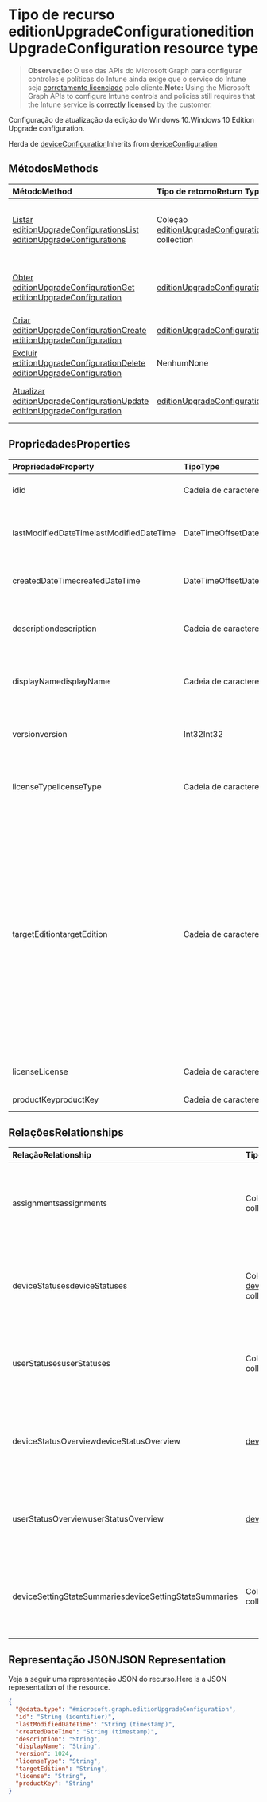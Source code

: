 # <a name="editionupgradeconfiguration-resource-type"></a><span data-ttu-id="a435d-101">Tipo de recurso editionUpgradeConfiguration</span><span class="sxs-lookup"><span data-stu-id="a435d-101">editionUpgradeConfiguration resource type</span></span>

> <span data-ttu-id="a435d-102">**Observação:** O uso das APIs do Microsoft Graph para configurar controles e políticas do Intune ainda exige que o serviço do Intune seja [corretamente licenciado](https://go.microsoft.com/fwlink/?linkid=839381) pelo cliente.</span><span class="sxs-lookup"><span data-stu-id="a435d-102">**Note:** Using the Microsoft Graph APIs to configure Intune controls and policies still requires that the Intune service is [correctly licensed](https://go.microsoft.com/fwlink/?linkid=839381) by the customer.</span></span>

<span data-ttu-id="a435d-103">Configuração de atualização da edição do Windows 10.</span><span class="sxs-lookup"><span data-stu-id="a435d-103">Windows 10 Edition Upgrade configuration.</span></span>

<span data-ttu-id="a435d-104">Herda de [deviceConfiguration](../resources/intune_deviceconfig_deviceconfiguration.md)</span><span class="sxs-lookup"><span data-stu-id="a435d-104">Inherits from [deviceConfiguration](../resources/intune_deviceconfig_deviceconfiguration.md)</span></span>

## <a name="methods"></a><span data-ttu-id="a435d-105">Métodos</span><span class="sxs-lookup"><span data-stu-id="a435d-105">Methods</span></span>
|<span data-ttu-id="a435d-106">Método</span><span class="sxs-lookup"><span data-stu-id="a435d-106">Method</span></span>|<span data-ttu-id="a435d-107">Tipo de retorno</span><span class="sxs-lookup"><span data-stu-id="a435d-107">Return Type</span></span>|<span data-ttu-id="a435d-108">Descrição</span><span class="sxs-lookup"><span data-stu-id="a435d-108">Description</span></span>|
|:---|:---|:---|
|[<span data-ttu-id="a435d-109">Listar editionUpgradeConfigurations</span><span class="sxs-lookup"><span data-stu-id="a435d-109">List editionUpgradeConfigurations</span></span>](../api/intune_deviceconfig_editionupgradeconfiguration_list.md)|<span data-ttu-id="a435d-110">Coleção [editionUpgradeConfiguration](../resources/intune_deviceconfig_editionupgradeconfiguration.md)</span><span class="sxs-lookup"><span data-stu-id="a435d-110">[editionUpgradeConfiguration](../resources/intune_deviceconfig_editionupgradeconfiguration.md) collection</span></span>|<span data-ttu-id="a435d-111">Lista propriedades e relações dos objetos [editionUpgradeConfiguration](../resources/intune_deviceconfig_editionupgradeconfiguration.md).</span><span class="sxs-lookup"><span data-stu-id="a435d-111">List properties and relationships of the [editionUpgradeConfiguration](../resources/intune_deviceconfig_editionupgradeconfiguration.md) objects.</span></span>|
|[<span data-ttu-id="a435d-112">Obter editionUpgradeConfiguration</span><span class="sxs-lookup"><span data-stu-id="a435d-112">Get editionUpgradeConfiguration</span></span>](../api/intune_deviceconfig_editionupgradeconfiguration_get.md)|[<span data-ttu-id="a435d-113">editionUpgradeConfiguration</span><span class="sxs-lookup"><span data-stu-id="a435d-113">editionUpgradeConfiguration</span></span>](../resources/intune_deviceconfig_editionupgradeconfiguration.md)|<span data-ttu-id="a435d-114">Propriedades de leitura e relações do objeto [editionUpgradeConfiguration](../resources/intune_deviceconfig_editionupgradeconfiguration.md).</span><span class="sxs-lookup"><span data-stu-id="a435d-114">Read properties and relationships of [plannerTaskDetails](../resources/intune_deviceconfig_editionupgradeconfiguration.md) object.</span></span>|
|[<span data-ttu-id="a435d-115">Criar editionUpgradeConfiguration</span><span class="sxs-lookup"><span data-stu-id="a435d-115">Create editionUpgradeConfiguration</span></span>](../api/intune_deviceconfig_editionupgradeconfiguration_create.md)|[<span data-ttu-id="a435d-116">editionUpgradeConfiguration</span><span class="sxs-lookup"><span data-stu-id="a435d-116">editionUpgradeConfiguration</span></span>](../resources/intune_deviceconfig_editionupgradeconfiguration.md)|<span data-ttu-id="a435d-117">Cria um novo objeto [editionUpgradeConfiguration](../resources/intune_deviceconfig_editionupgradeconfiguration.md).</span><span class="sxs-lookup"><span data-stu-id="a435d-117">Create a new [plannerBucket](../resources/intune_deviceconfig_editionupgradeconfiguration.md) object.</span></span>|
|[<span data-ttu-id="a435d-118">Excluir editionUpgradeConfiguration</span><span class="sxs-lookup"><span data-stu-id="a435d-118">Delete editionUpgradeConfiguration</span></span>](../api/intune_deviceconfig_editionupgradeconfiguration_delete.md)|<span data-ttu-id="a435d-119">Nenhum</span><span class="sxs-lookup"><span data-stu-id="a435d-119">None</span></span>|<span data-ttu-id="a435d-120">Exclui um [editionUpgradeConfiguration](../resources/intune_deviceconfig_editionupgradeconfiguration.md).</span><span class="sxs-lookup"><span data-stu-id="a435d-120">Deletes a [editionUpgradeConfiguration](../resources/intune_deviceconfig_editionupgradeconfiguration.md).</span></span>|
|[<span data-ttu-id="a435d-121">Atualizar editionUpgradeConfiguration</span><span class="sxs-lookup"><span data-stu-id="a435d-121">Update editionUpgradeConfiguration</span></span>](../api/intune_deviceconfig_editionupgradeconfiguration_update.md)|[<span data-ttu-id="a435d-122">editionUpgradeConfiguration</span><span class="sxs-lookup"><span data-stu-id="a435d-122">editionUpgradeConfiguration</span></span>](../resources/intune_deviceconfig_editionupgradeconfiguration.md)|<span data-ttu-id="a435d-123">Atualiza as propriedades de um objeto [editionUpgradeConfiguration](../resources/intune_deviceconfig_editionupgradeconfiguration.md).</span><span class="sxs-lookup"><span data-stu-id="a435d-123">Update the properties of a [calendar](../resources/intune_deviceconfig_editionupgradeconfiguration.md) object.</span></span>|

## <a name="properties"></a><span data-ttu-id="a435d-124">Propriedades</span><span class="sxs-lookup"><span data-stu-id="a435d-124">Properties</span></span>
|<span data-ttu-id="a435d-125">Propriedade</span><span class="sxs-lookup"><span data-stu-id="a435d-125">Property</span></span>|<span data-ttu-id="a435d-126">Tipo</span><span class="sxs-lookup"><span data-stu-id="a435d-126">Type</span></span>|<span data-ttu-id="a435d-127">Descrição</span><span class="sxs-lookup"><span data-stu-id="a435d-127">Description</span></span>|
|:---|:---|:---|
|<span data-ttu-id="a435d-128">id</span><span class="sxs-lookup"><span data-stu-id="a435d-128">id</span></span>|<span data-ttu-id="a435d-129">Cadeia de caracteres</span><span class="sxs-lookup"><span data-stu-id="a435d-129">String</span></span>|<span data-ttu-id="a435d-130">Chave da entidade.</span><span class="sxs-lookup"><span data-stu-id="a435d-130">Key of the setting.</span></span> <span data-ttu-id="a435d-131">Herdado de [deviceConfiguration](../resources/intune_deviceconfig_deviceconfiguration.md)</span><span class="sxs-lookup"><span data-stu-id="a435d-131">Inherited from [deviceConfiguration](../resources/intune_deviceconfig_deviceconfiguration.md)</span></span>|
|<span data-ttu-id="a435d-132">lastModifiedDateTime</span><span class="sxs-lookup"><span data-stu-id="a435d-132">lastModifiedDateTime</span></span>|<span data-ttu-id="a435d-133">DateTimeOffset</span><span class="sxs-lookup"><span data-stu-id="a435d-133">DateTimeOffset</span></span>|<span data-ttu-id="a435d-134">DateTime da última modificação do objeto.</span><span class="sxs-lookup"><span data-stu-id="a435d-134">Indicates the date the object was last modified.</span></span> <span data-ttu-id="a435d-135">Herdado de [deviceConfiguration](../resources/intune_deviceconfig_deviceconfiguration.md)</span><span class="sxs-lookup"><span data-stu-id="a435d-135">Inherited from [deviceConfiguration](../resources/intune_deviceconfig_deviceconfiguration.md)</span></span>|
|<span data-ttu-id="a435d-136">createdDateTime</span><span class="sxs-lookup"><span data-stu-id="a435d-136">createdDateTime</span></span>|<span data-ttu-id="a435d-137">DateTimeOffset</span><span class="sxs-lookup"><span data-stu-id="a435d-137">DateTimeOffset</span></span>|<span data-ttu-id="a435d-138">Data e hora em que o objeto foi criado.</span><span class="sxs-lookup"><span data-stu-id="a435d-138">DateTime the object was created.</span></span> <span data-ttu-id="a435d-139">Herdado de [deviceConfiguration](../resources/intune_deviceconfig_deviceconfiguration.md)</span><span class="sxs-lookup"><span data-stu-id="a435d-139">Inherited from [deviceConfiguration](../resources/intune_deviceconfig_deviceconfiguration.md)</span></span>|
|<span data-ttu-id="a435d-140">description</span><span class="sxs-lookup"><span data-stu-id="a435d-140">description</span></span>|<span data-ttu-id="a435d-141">Cadeia de caracteres</span><span class="sxs-lookup"><span data-stu-id="a435d-141">String</span></span>|<span data-ttu-id="a435d-142">Descrição fornecida pelo administrador da Configuração do dispositivo.</span><span class="sxs-lookup"><span data-stu-id="a435d-142">Admin provided description of the Device Configuration.</span></span> <span data-ttu-id="a435d-143">Herdado de [deviceConfiguration](../resources/intune_deviceconfig_deviceconfiguration.md)</span><span class="sxs-lookup"><span data-stu-id="a435d-143">Inherited from [deviceConfiguration](../resources/intune_deviceconfig_deviceconfiguration.md)</span></span>|
|<span data-ttu-id="a435d-144">displayName</span><span class="sxs-lookup"><span data-stu-id="a435d-144">displayName</span></span>|<span data-ttu-id="a435d-145">Cadeia de caracteres</span><span class="sxs-lookup"><span data-stu-id="a435d-145">String</span></span>|<span data-ttu-id="a435d-146">Nome fornecido pelo administrador da configuração do dispositivo.</span><span class="sxs-lookup"><span data-stu-id="a435d-146">Admin provided name of the device configuration.</span></span> <span data-ttu-id="a435d-147">Herdado de [deviceConfiguration](../resources/intune_deviceconfig_deviceconfiguration.md)</span><span class="sxs-lookup"><span data-stu-id="a435d-147">Inherited from [deviceConfiguration](../resources/intune_deviceconfig_deviceconfiguration.md)</span></span>|
|<span data-ttu-id="a435d-148">version</span><span class="sxs-lookup"><span data-stu-id="a435d-148">version</span></span>|<span data-ttu-id="a435d-149">Int32</span><span class="sxs-lookup"><span data-stu-id="a435d-149">Int32</span></span>|<span data-ttu-id="a435d-150">Versão da configuração do dispositivo.</span><span class="sxs-lookup"><span data-stu-id="a435d-150">Version of the device configuration.</span></span> <span data-ttu-id="a435d-151">Herdado de [deviceConfiguration](../resources/intune_deviceconfig_deviceconfiguration.md)</span><span class="sxs-lookup"><span data-stu-id="a435d-151">Inherited from [deviceConfiguration](../resources/intune_deviceconfig_deviceconfiguration.md)</span></span>|
|<span data-ttu-id="a435d-152">licenseType</span><span class="sxs-lookup"><span data-stu-id="a435d-152">licenseType</span></span>|<span data-ttu-id="a435d-153">Cadeia de caracteres</span><span class="sxs-lookup"><span data-stu-id="a435d-153">String</span></span>|<span data-ttu-id="a435d-154">Tipo de licença de atualização de edição.</span><span class="sxs-lookup"><span data-stu-id="a435d-154">Edition Upgrade License Type.</span></span> <span data-ttu-id="a435d-155">Os valores possíveis são: `productKey`, `licenseFile`.</span><span class="sxs-lookup"><span data-stu-id="a435d-155">Possible values are: `productKey`, `licenseFile`.</span></span>|
|<span data-ttu-id="a435d-156">targetEdition</span><span class="sxs-lookup"><span data-stu-id="a435d-156">targetEdition</span></span>|<span data-ttu-id="a435d-157">Cadeia de caracteres</span><span class="sxs-lookup"><span data-stu-id="a435d-157">String</span></span>|<span data-ttu-id="a435d-158">Edição de destino de atualização de edição.</span><span class="sxs-lookup"><span data-stu-id="a435d-158">Edition Upgrade Target Edition.</span></span> <span data-ttu-id="a435d-159">Os valores possíveis são: `windows10Enterprise`, `windows10EnterpriseN`, `windows10Education`, `windows10EducationN`, `windows10MobileEnterprise`, `windows10HolographicEnterprise`, `windows10Professional`, `windows10ProfessionalN`, `windows10ProfessionalEducation`, `windows10ProfessionalEducationN`, `windows10ProfessionalWorkstation`, `windows10ProfessionalWorkstationN`.</span><span class="sxs-lookup"><span data-stu-id="a435d-159">Possible values are: `windows10Enterprise`, `windows10EnterpriseN`, `windows10Education`, `windows10EducationN`, `windows10MobileEnterprise`, `windows10HolographicEnterprise`, `windows10Professional`, `windows10ProfessionalN`, `windows10ProfessionalEducation`, `windows10ProfessionalEducationN`, `windows10ProfessionalWorkstation`, `windows10ProfessionalWorkstationN`.</span></span>|
|<span data-ttu-id="a435d-160">license</span><span class="sxs-lookup"><span data-stu-id="a435d-160">License</span></span>|<span data-ttu-id="a435d-161">Cadeia de caracteres</span><span class="sxs-lookup"><span data-stu-id="a435d-161">String</span></span>|<span data-ttu-id="a435d-162">Conteúdo do arquivo de licença de atualização de edição.</span><span class="sxs-lookup"><span data-stu-id="a435d-162">Edition Upgrade License File Content.</span></span>|
|<span data-ttu-id="a435d-163">productKey</span><span class="sxs-lookup"><span data-stu-id="a435d-163">productKey</span></span>|<span data-ttu-id="a435d-164">Cadeia de caracteres</span><span class="sxs-lookup"><span data-stu-id="a435d-164">String</span></span>|<span data-ttu-id="a435d-165">Chave de produto de atualização de edição.</span><span class="sxs-lookup"><span data-stu-id="a435d-165">Edition Upgrade Product Key.</span></span>|

## <a name="relationships"></a><span data-ttu-id="a435d-166">Relações</span><span class="sxs-lookup"><span data-stu-id="a435d-166">Relationships</span></span>
|<span data-ttu-id="a435d-167">Relação</span><span class="sxs-lookup"><span data-stu-id="a435d-167">Relationship</span></span>|<span data-ttu-id="a435d-168">Tipo</span><span class="sxs-lookup"><span data-stu-id="a435d-168">Type</span></span>|<span data-ttu-id="a435d-169">Descrição</span><span class="sxs-lookup"><span data-stu-id="a435d-169">Description</span></span>|
|:---|:---|:---|
|<span data-ttu-id="a435d-170">assignments</span><span class="sxs-lookup"><span data-stu-id="a435d-170">assignments</span></span>|<span data-ttu-id="a435d-171">Coleção [deviceConfigurationAssignment](../resources/intune_deviceconfig_deviceconfigurationassignment.md)</span><span class="sxs-lookup"><span data-stu-id="a435d-171">[deviceConfigurationAssignment](../resources/intune_deviceconfig_deviceconfigurationassignment.md) collection</span></span>|<span data-ttu-id="a435d-172">A lista de atribuições para o perfil de configuração do dispositivo.</span><span class="sxs-lookup"><span data-stu-id="a435d-172">The list of assignments for the device configuration profile.</span></span> <span data-ttu-id="a435d-173">Herdado de [deviceConfiguration](../resources/intune_deviceconfig_deviceconfiguration.md)</span><span class="sxs-lookup"><span data-stu-id="a435d-173">Inherited from [deviceConfiguration](../resources/intune_deviceconfig_deviceconfiguration.md)</span></span>|
|<span data-ttu-id="a435d-174">deviceStatuses</span><span class="sxs-lookup"><span data-stu-id="a435d-174">deviceStatuses</span></span>|<span data-ttu-id="a435d-175">Coleção [deviceConfigurationDeviceStatus](../resources/intune_deviceconfig_deviceconfigurationdevicestatus.md)</span><span class="sxs-lookup"><span data-stu-id="a435d-175">[deviceConfigurationDeviceStatus](../resources/intune_deviceconfig_deviceconfigurationdevicestatus.md) collection</span></span>|<span data-ttu-id="a435d-176">Status da instalação da configuração de dispositivo por dispositivo.</span><span class="sxs-lookup"><span data-stu-id="a435d-176">Device configuration installation status by device.</span></span> <span data-ttu-id="a435d-177">Herdado de [deviceConfiguration](../resources/intune_deviceconfig_deviceconfiguration.md)</span><span class="sxs-lookup"><span data-stu-id="a435d-177">Inherited from [deviceConfiguration](../resources/intune_deviceconfig_deviceconfiguration.md)</span></span>|
|<span data-ttu-id="a435d-178">userStatuses</span><span class="sxs-lookup"><span data-stu-id="a435d-178">userStatuses</span></span>|<span data-ttu-id="a435d-179">Coleção [deviceConfigurationUserStatus](../resources/intune_deviceconfig_deviceconfigurationuserstatus.md)</span><span class="sxs-lookup"><span data-stu-id="a435d-179">[deviceConfigurationUserStatus](../resources/intune_deviceconfig_deviceconfigurationuserstatus.md) collection</span></span>|<span data-ttu-id="a435d-180">Status de instalação da configuração de dispositivo por usuário.</span><span class="sxs-lookup"><span data-stu-id="a435d-180">Device configuration installation stauts by user.</span></span> <span data-ttu-id="a435d-181">Herdado de [deviceConfiguration](../resources/intune_deviceconfig_deviceconfiguration.md)</span><span class="sxs-lookup"><span data-stu-id="a435d-181">Inherited from [deviceConfiguration](../resources/intune_deviceconfig_deviceconfiguration.md)</span></span>|
|<span data-ttu-id="a435d-182">deviceStatusOverview</span><span class="sxs-lookup"><span data-stu-id="a435d-182">deviceStatusOverview</span></span>|[<span data-ttu-id="a435d-183">deviceConfigurationDeviceOverview</span><span class="sxs-lookup"><span data-stu-id="a435d-183">deviceConfigurationDeviceOverview</span></span>](../resources/intune_deviceconfig_deviceconfigurationdeviceoverview.md)|<span data-ttu-id="a435d-184">Visão geral de status de dispositivos para Configuração de Dispositivo. Herdado de [deviceConfiguration](../resources/intune_deviceconfig_deviceconfiguration.md)</span><span class="sxs-lookup"><span data-stu-id="a435d-184">Device Configuration devices status overview Inherited from [deviceConfiguration](../resources/intune_deviceconfig_deviceconfiguration.md)</span></span>|
|<span data-ttu-id="a435d-185">userStatusOverview</span><span class="sxs-lookup"><span data-stu-id="a435d-185">userStatusOverview</span></span>|[<span data-ttu-id="a435d-186">deviceConfigurationUserOverview</span><span class="sxs-lookup"><span data-stu-id="a435d-186">deviceConfigurationUserOverview</span></span>](../resources/intune_deviceconfig_deviceconfigurationuseroverview.md)|<span data-ttu-id="a435d-187">Visão geral de status de usuários para Configuração de Dispositivo. Herdado de [deviceConfiguration](../resources/intune_deviceconfig_deviceconfiguration.md)</span><span class="sxs-lookup"><span data-stu-id="a435d-187">Device Configuration users status overview Inherited from [deviceConfiguration](../resources/intune_deviceconfig_deviceconfiguration.md)</span></span>|
|<span data-ttu-id="a435d-188">deviceSettingStateSummaries</span><span class="sxs-lookup"><span data-stu-id="a435d-188">deviceSettingStateSummaries</span></span>|<span data-ttu-id="a435d-189">Coleção [settingStateDeviceSummary](../resources/intune_deviceconfig_settingstatedevicesummary.md)</span><span class="sxs-lookup"><span data-stu-id="a435d-189">[settingStateDeviceSummary](../resources/intune_deviceconfig_settingstatedevicesummary.md) collection</span></span>|<span data-ttu-id="a435d-190">Visão geral de dispositivos de configuração para Configuração de Dispositivo. Herdado de [deviceConfiguration](../resources/intune_deviceconfig_deviceconfiguration.md)</span><span class="sxs-lookup"><span data-stu-id="a435d-190">Device Configuration Setting State Device Summary Inherited from [deviceConfiguration](../resources/intune_deviceconfig_deviceconfiguration.md)</span></span>|

## <a name="json-representation"></a><span data-ttu-id="a435d-191">Representação JSON</span><span class="sxs-lookup"><span data-stu-id="a435d-191">JSON Representation</span></span>
<span data-ttu-id="a435d-192">Veja a seguir uma representação JSON do recurso.</span><span class="sxs-lookup"><span data-stu-id="a435d-192">Here is a JSON representation of the resource.</span></span>
<!-- {
  "blockType": "resource",
  "keyProperty": "id",
  "@odata.type": "microsoft.graph.editionUpgradeConfiguration"
}
-->
``` json
{
  "@odata.type": "#microsoft.graph.editionUpgradeConfiguration",
  "id": "String (identifier)",
  "lastModifiedDateTime": "String (timestamp)",
  "createdDateTime": "String (timestamp)",
  "description": "String",
  "displayName": "String",
  "version": 1024,
  "licenseType": "String",
  "targetEdition": "String",
  "license": "String",
  "productKey": "String"
}
```



